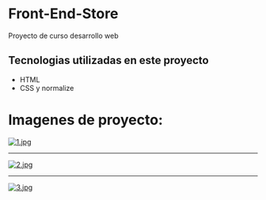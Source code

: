 # Front-End-Store
Proyecto de curso desarrollo web

## Tecnologias utilizadas en este proyecto
* HTML
* CSS y normalize


# Imagenes de proyecto:

[![1.jpg](https://i.postimg.cc/SsDHgRrJ/1.jpg)](https://postimg.cc/7GJB6xjk)

*********************************

[![2.jpg](https://i.postimg.cc/zvv66Ntp/2.jpg)](https://postimg.cc/BPWmPrG1)


*********************************


[![3.jpg](https://i.postimg.cc/xjpWHk8Z/3.jpg)](https://postimg.cc/fkX2QRx7)
